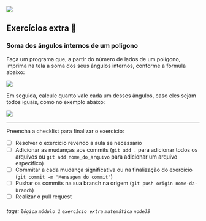![](https://i.imgur.com/xG74tOh.png)

## Exercícios extra 🌟

### Soma dos ângulos internos de um polígono

Faça um programa que, a partir do número de lados de um polígono, imprima na tela a soma dos seus ângulos internos, conforme a fórmula abaixo:

![](https://4.bp.blogspot.com/-Vv69QfUHsrA/W5v7V35XwZI/AAAAAAABp5A/Zfy8oD9IOXgbVaw82BAw6PHfFh_CS3RmQCK4BGAYYCw/s1600/sn%2Bok.png)

Em seguida, calcule quanto vale cada um desses ângulos, caso eles sejam todos iguais, como no exemplo abaixo:

![](https://static.escolakids.uol.com.br/conteudo_legenda/460f67f820a78f732d55395e1932a031.jpg)

---

Preencha a checklist para finalizar o exercício:

- [ ] Resolver o exercício revendo a aula se necessário
- [ ] Adicionar as mudanças aos commits (`git add .` para adicionar todos os arquivos ou `git add nome_do_arquivo` para adicionar um arquivo específico)
- [ ] Commitar a cada mudança significativa ou na finalização do exercício (`git commit -m "Mensagem do commit"`)
- [ ] Pushar os commits na sua branch na origem (`git push origin nome-da-branch`)
- [ ] Realizar o pull request

###### tags: `lógica` `módulo 1` `exercício extra` `matemática` `nodeJS`
